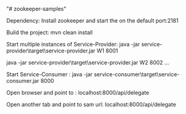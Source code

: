 "# zookeeper-samples" 

Dependency:  Install zookeeper and start the on the default port:2181

Build the project: mvn clean install

Start multiple instances of Service-Provider:
  java -jar service-provider\target\service-provider.jar W1 8001
  
  java -jar service-provider\target\service-provider.jar W2 8002
  ...
  
Start Service-Consumer :
  java -jar service-consumer\target\service-consumer.jar 8000
  
  
  Open browser and point to :
  localhost:8000/api/delegate
  
  Open another tab and point to sam url: 
  localhost:8000/api/delegate
  
  

